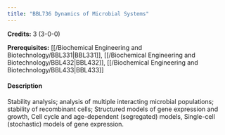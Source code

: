 ```yaml
---
title: "BBL736 Dynamics of Microbial Systems"
---
```

**Credits:** 3 (3-0-0)

**Prerequisites:** [[/Biochemical Engineering and Biotechnology/BBL331|BBL331]], [[/Biochemical Engineering and Biotechnology/BBL432|BBL432]], [[/Biochemical Engineering and Biotechnology/BBL433|BBL433]]

#### Description
Stability analysis; analysis of multiple interacting microbial populations; stability of recombinant cells; Structured models of gene expression and growth, Cell cycle and age-dependent (segregated) models, Single-cell (stochastic) models of gene expression.